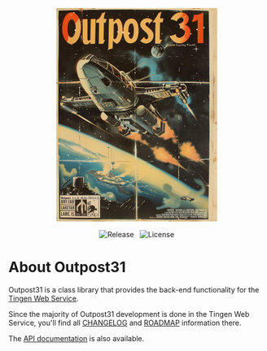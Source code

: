 <!-- u241218 -->

<div align="center">

  ![logo](./.github/image/logo/o31-320x420.png)
  
  ![Release](https://img.shields.io/badge/release-25.7-teal)&nbsp;&nbsp;
  ![License](https://img.shields.io/badge/license-apache-blue)
  
</div>

# About Outpost31

Outpost31 is a class library that provides the back-end functionality for the [Tingen Web Service](https://github.com/spectrum-health-systems/tingen-web-service).

Since the majority of Outpost31 development is done in the Tingen Web Service, you'll find all [CHANGELOG](https://github.com/spectrum-health-systems/tingen-web-service/blob/main/CHANGELOG.md) and [ROADMAP](https://github.com/spectrum-health-systems/tingen-web-service/blob/main/ROADMAP.md) information there.

The [API documentation](https://spectrum-health-systems.github.io/tingen-documentation/api/shfb-outpost31/html/ffe49fad-6cb2-4f4b-a8af-9ba9a7d06fc1.htm) is also available.
